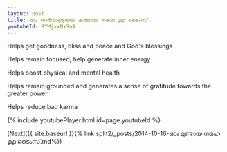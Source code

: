 ```yaml
---
layout: post
title: ഓം സർവാശ്രയയ കരമായ നമഹ ൧൧ ടൈംസ്
youtubeId: RYMjxxNxSnA
---
```

 
 
Helps get goodness, bliss and peace and God's blessings
 
Helps remain focused, help generate inner energy 
 
Helps boost physical and mental health 
 
Helps remain grounded and generates a sense of gratitude towards the greater power 
 
Helps reduce bad karma
 
 
 
 


{% include youtubePlayer.html id=page.youtubeId %}
 
[Next]({{ site.baseurl }}{% link  split2/_posts/2014-10-16-ഓം മുണ്ടായ നമഹ ൧൧ ടൈംസ്.md%})
 
